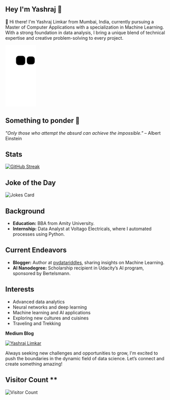 ## Hey I'm Yashraj 👋

👋 Hi there! I'm Yashraj Limkar from Mumbai, India, currently pursuing a Master of Computer Applications with a specialization in Machine Learning. With a strong foundation in data analysis, I bring a unique blend of technical expertise and creative problem-solving to every project.


  ![Snake animation](https://github.com/therealyash/therealyash/blob/03d95dba13f8b65e0c6ad0e8d71abbf7940540bd/github-contribution-grid-snake.svg)


## Something to ponder 🌟 

_"Only those who attempt the absurd can achieve the impossible."_ – Albert Einstein


## **Stats**

[![GitHub Streak](https://streak-stats.demolab.com/?user=therealyash)](https://git.io/streak-stats)


## Joke of the Day
<!-- Markdown -->

![Jokes Card](https://readme-jokes.vercel.app/api)


## **Background**
- **Education:** BBA from Amity University.
- **Internship:** Data Analyst at Voltago Electricals, where I automated processes using Python.

## **Current Endeavors**
- **Blogger:** Author at [pydatariddles](https://pydatariddles.com), sharing insights on Machine Learning.
- **AI Nanodegree:** Scholarship recipient in Udacity’s AI program, sponsored by Bertelsmann.

## **Interests**
- Advanced data analytics
- Neural networks and deep learning
- Machine learning and AI applications
- Exploring new cultures and cuisines
- Traveling and Trekking

**Medium Blog**

[![Yashraj Limkar](https://github-readme-medium.vercel.app/?username=therealyash&limit=2&bg=ffffff&text=ff0000)](https://pydatariddles.com)

Always seeking new challenges and opportunities to grow, I'm excited to push the boundaries in the dynamic field of data science. Let’s connect and create something amazing!


## Visitor Count **

![Visitor Count](https://profile-counter.glitch.me/{therealyash}/count.svg)

